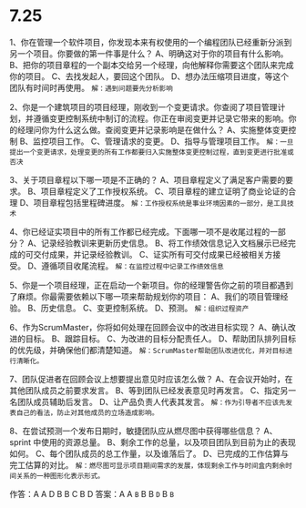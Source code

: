 # 7.25

1、你在管理一个软件项目，你发现本来有权使用的一个编程团队已经重新分派到另一个项目。你要做的第一件事是什么？
A、明确这对于你的项目有什么影响。
B、把你的项目章程的一个副本交给另一个经理，向他解释你需要这个团队来完成你的项目。
C、去找发起人，要回这个团队。
D、想办法压缩项目进度，等这个团队有时间时再使用。
`解：遇到问题要先分析影响`

2、你是一个建筑项目的项目经理，刚收到一个变更请求。你查阅了项目管理计划，并遵循变更控制系统中制订的流程。你正在审阅变更并记录它带来的影响。你的经理问你为什么这么做。查阅变更并记录影响是在做什么？
A、实施整体变更控制
B、监控项目工作。
C、管理请求的变更。
D、指导与管理项目工作。
`解：一旦提出一个变更请求，处理变更的所有工作都要归入实施整体变更控制过程，直到变更进行批准或否决`

3、关于项目章程以下哪一项是不正确的？
A、项目章程定义了满足客户需要的要求。
B、项目章程定义了工作授权系统。
C、项目章程的建立证明了商业论证的合理
D、项目章程包括里程碑进度。
`解：工作授权系统是事业环境因素的一部分，是工具技术`

4、你已经证实项目中的所有工作都已经完成。下面哪一项不是收尾过程的一部分？
A、记录经验教训来更新历史信息。
B、将工作绩效信息记入文档展示已经完成的可交付成果，并记录经验教训。
C、证实所有可交付成果已经被相关方接受。
D、遵循项目收尾流程。
`解：在监控过程中记录工作绩效信息`

5、你是一个项目经理，正在启动一个新项目。你的经理警告你之前的项目都遇到了麻烦。你最需要依赖以下哪一项来帮助规划你的项目：
A、我们的项目管理经验。
B、历史信息。
C、变更控制系统。
D、预测。
`解：组织过程资产`

6、作为ScrumMaster，你将如何处理在回顾会议中的改进目标实现？
A、确认改进的目标。
B、跟踪目标。
C、为改进的目标分配责任人。
D、帮助团队排列目标的优先级，并确保他们都清楚知道。
`解：ScrumMaster帮助团队改进优化，并对目标进行清晰化。`

7、团队促进者在回顾会议上想要提出意见时应该怎么做？
A、在会议开始时，在其他团队成员之前要求发言。
B、等到团队已经发表意见时再发言。
C、指定另一名团队成员辅助后发言。
D、让产品负责人代表其发言。
`解：作为引导者不应该先发表自己的看法，防止对其他成员的立场造成影响。`

8、在尝试预测一个发布日期时，敏捷团队应从燃尽图中获得哪些信息？
A、sprint 中使用的资源总量。
B、剩余工作的总量，以及项目团队到目前为止的表现如何。
C、每个团队成员的总工作量，以及谁落后了。
D、已完成的工作估算与完工估算的对比。
`解：燃尽图可显示项目期间需求的发展，体现剩余工作与时间盒内剩余时间关系的一种图形化表示形式。`

作答：A A  D  B B  C  B  D
答案：A A `B` B B `D` B `B`

